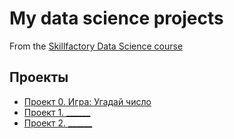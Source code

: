 # My data science projects
From the [Skillfactory Data Science course](https://skillfactory.ru/data-scientist)

## Проекты

* [Проект 0. Игра: Угадай число](/project_0/)
* [Проект 1. ______](____)
* [Проект 2. ______](____)
